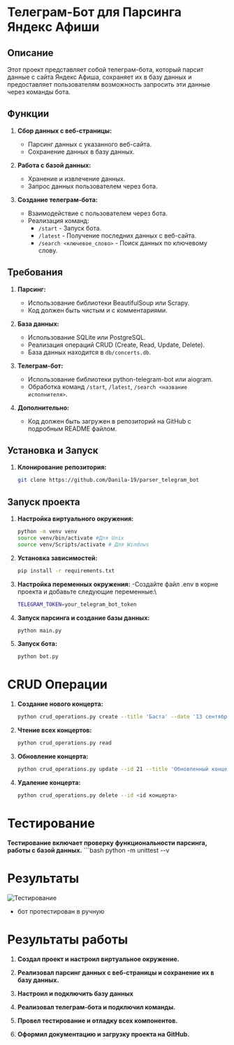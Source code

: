 # Телеграм-Бот для Парсинга Яндекc Афиши

## Описание

Этот проект представляет собой телеграм-бота, который парсит данные с сайта Яндекс Афиша, сохраняет их в базу данных и предоставляет пользователям возможность запросить эти данные через команды бота.

## Функции

1. **Сбор данных с веб-страницы:**
   - Парсинг данных с указанного веб-сайта.
   - Сохранение данных в базу данных.

2. **Работа с базой данных:**
   - Хранение и извлечение данных.
   - Запрос данных пользователем через бота.

3. **Создание телеграм-бота:**
   - Взаимодействие с пользователем через бота.
   - Реализация команд:
     - `/start` - Запуск бота.
     - `/latest` - Получение последних данных с веб-сайта.
     - `/search <ключевое_слово>` - Поиск данных по ключевому слову.

## Требования

1. **Парсинг:**
   - Использование библиотеки BeautifulSoup или Scrapy.
   - Код должен быть чистым и с комментариями.

2. **База данных:**
   - Использование SQLite или PostgreSQL.
   - Реализация операций CRUD (Create, Read, Update, Delete).
   - База данных находится в `db/concerts.db`.

3. **Телеграм-бот:**
   - Использование библиотеки python-telegram-bot или aiogram.
   - Обработка команд `/start`, `/latest`, `/search <название исполнителя>`.

4. **Дополнительно:**
   - Код должен быть загружен в репозиторий на GitHub с подробным README файлом.

## Установка и Запуск

1. **Клонирование репозитория:**
   ```bash
   git clone https://github.com/Danila-19/parser_telegram_bot

## Запуск проекта

1. **Настройка виртуального окружения:**
    ```bash
    python -m venv venv
    source venv/bin/activate #Для Unix
    source venv/Scripts/activate # Для Windows

2. **Установка зависимостей:**
    ```bash
    pip install -r requirements.txt

3. **Настройка переменных окружения:**
   -Создайте файл .env в корне проекта и добавьте следующие переменные:\
   ```bash
   TELEGRAM_TOKEN=your_telegram_bot_token

4. **Запуск парсинга и создание базы данных:**
    ```bash
    python main.py

5. **Запуск бота:**
    ```bash
    python bot.py


# CRUD Операции

1. **Создание нового концерта:**
    ```bash
    python crud_operations.py create --title 'Баста' --date '13 сентября' --location 'VK Gipsy'

2. **Чтение всех концертов:**
    ```bash
    python crud_operations.py read

3. **Обновление концерта:**
    ```bash
    python crud_operations.py update --id 21 --title 'Обновленный концерт' --date '10 августа' --location 'Лужники'

4. **Удаление концерта:**
    ```bash
    python crud_operations.py delete --id <id концерта>


# Тестирование

**Тестирование включает проверку функциональности парсинга, работы с базой данных.**
    ```bash
    python -m unittest --v

# Результаты

![Тестирование](media/testing.png)

- бот протестирован в ручную

# Результаты работы

1. **Создал проект и настроил виртуальное окружение.**

2. **Реализовал парсинг данных с веб-страницы и сохранение их в базу данных.**

3. **Настроил и подключить базу данных**

4. **Реализовал телеграм-бота и подключил команды.**

5. **Провел тестирование и отладку всех компонентов.**

6. **Оформил документацию и загрузку проекта на GitHub.**
